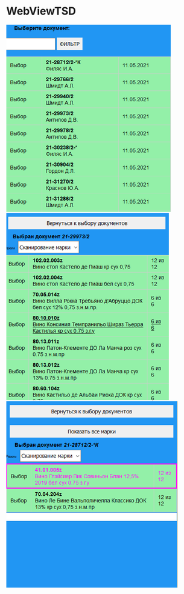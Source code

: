 # WebViewTSD

![Screenshort1](https://github.com/AstiiCoder/WebViewTSD/blob/master/Images/screen5.png)
![Screenshort1](https://github.com/AstiiCoder/WebViewTSD/blob/master/Images/screen6.png)
![Screenshort1](https://github.com/AstiiCoder/WebViewTSD/blob/master/Images/screen7.png)
